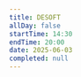 ```yaml
---
title: DESOFT
allDay: false
startTime: 14:30
endTime: 20:00
date: 2025-06-03
completed: null
---
```

